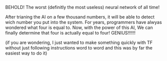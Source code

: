 BEHOLD! The worst (definitly the most useless) neural network of all time!

After trianing the AI on a few thousand numbers, it will be able to detect wich number you put into the system.
For years, programmers have alwyas wondered what four is equal to. Now, with the power of this AI, We can finally determine that four is actually equal to four! GENIUS!!!!!!

(if you are wondering, I just wanted to make something quickly with TF without just following instructions word to word and this was by far the easiest way to do it)
